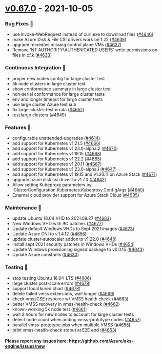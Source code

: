 
<a name="v0.67.0"></a>
# [v0.67.0] - 2021-10-05
### Bug Fixes 🐞
- use Invoke-WebRequest instead of curl.exe to download files ([#4646](https://github.com/Azure/aks-engine/issues/4646))
- make Azure Disk & File CSI drivers work on 1.22 ([#4638](https://github.com/Azure/aks-engine/issues/4638))
- upgrade recreates missing control plane VMs ([#4637](https://github.com/Azure/aks-engine/issues/4637))
- Remove 'NT AUTHORITY\AUTHENICATED USERS' write permissions on files in c:\k ([#4633](https://github.com/Azure/aks-engine/issues/4633))

### Continuous Integration 💜
- proper new nodes config for large cluster test
- 5k node clusters in large cluster test
- show conformance summary in large cluster test
- non-serial conformance for large cluster tests
- env and longer timeout for large cluster tests
- use large cluster Azure test sub
- fix large-cluster-test errata ([#4652](https://github.com/Azure/aks-engine/issues/4652))
- test large clusters ([#4649](https://github.com/Azure/aks-engine/issues/4649))

### Features 🌈
- configurable unattended-upgrades ([#4614](https://github.com/Azure/aks-engine/issues/4614))
- add support for Kubernetes v1.21.5 ([#4666](https://github.com/Azure/aks-engine/issues/4666))
- add support for Kubernetes v1.23.0-alpha.2 ([#4670](https://github.com/Azure/aks-engine/issues/4670))
- add support for Kubernetes v1.19.15 ([#4668](https://github.com/Azure/aks-engine/issues/4668))
- add support for Kubernetes v1.22.2 ([#4665](https://github.com/Azure/aks-engine/issues/4665))
- add support for Kubernetes v1.20.11 ([#4667](https://github.com/Azure/aks-engine/issues/4667))
- add support for Kubernetes v1.23.0-alpha.1 ([#4647](https://github.com/Azure/aks-engine/issues/4647))
- add support for Kubernetes v1.19.15 and v1.20.11 on Azure Stack ([#4671](https://github.com/Azure/aks-engine/issues/4671))
- upgrade azure disk csi driver to v1.7.0 ([#4642](https://github.com/Azure/aks-engine/issues/4642))
- Allow setting Kubeproxy parameters by :ClusterConfiguration.Kubernetes.Kubeproxy.ConfigArgs ([#4640](https://github.com/Azure/aks-engine/issues/4640))
- External cloud provider support for Azure Stack Cloud ([#4635](https://github.com/Azure/aks-engine/issues/4635))

### Maintenance 🔧
- update Ubuntu 18.04 VHD to 2021.09.27 ([#4683](https://github.com/Azure/aks-engine/issues/4683))
- New Windows VHD with 9C patches ([#4677](https://github.com/Azure/aks-engine/issues/4677))
- Update default Windows VHDs to Sept 2021 images ([#4673](https://github.com/Azure/aks-engine/issues/4673))
- Update Azure CNI to v.1.4.12 ([#4656](https://github.com/Azure/aks-engine/issues/4656))
- update cluster-autoscaler addon to v1.22.0 ([#4648](https://github.com/Azure/aks-engine/issues/4648))
- Install sept 2021 security patches in Windows VHDs ([#4654](https://github.com/Azure/aks-engine/issues/4654))
- Update Windows provisioning signed package to v0.0.15 ([#4643](https://github.com/Azure/aks-engine/issues/4643))
- Update Azure constants ([#4630](https://github.com/Azure/aks-engine/issues/4630))

### Testing 💚
- stop testing Ubuntu 16.04-LTS ([#4686](https://github.com/Azure/aks-engine/issues/4686))
- large cluster post-scale errors ([#4679](https://github.com/Azure/aks-engine/issues/4679))
- support local kured chart ([#4678](https://github.com/Azure/aks-engine/issues/4678))
- delete failed vmss extensions, wait longer ([#4669](https://github.com/Azure/aks-engine/issues/4669))
- check vmssCSE resource w/ VMSS health check ([#4663](https://github.com/Azure/aks-engine/issues/4663))
- better VMSS recovery in vmss-health-check ([#4662](https://github.com/Azure/aks-engine/issues/4662))
- known-working 5k node test ([#4661](https://github.com/Azure/aks-engine/issues/4661))
- wait 2 hours for new nodes to account for large cluster tests
- detect node count when adding vmss-prototype nodes ([#4657](https://github.com/Azure/aks-engine/issues/4657))
- parallel vmss-prototype jobs when multiple VMSS ([#4655](https://github.com/Azure/aks-engine/issues/4655))
- print vmss-health-check stdout at E2E end ([#4653](https://github.com/Azure/aks-engine/issues/4653))

#### Please report any issues here: https://github.com/Azure/aks-engine/issues/new
[Unreleased]: https://github.com/Azure/aks-engine/compare/v0.67.0...HEAD
[v0.67.0]: https://github.com/Azure/aks-engine/compare/v0.66.1...v0.67.0
